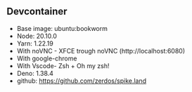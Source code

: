 ## Devcontainer

- Base image: ubuntu:bookworm
- Node: 20.10.0
- Yarn: 1.22.19
- With noVNC - XFCE trough noVNC (http://localhost:6080)
- With google-chrome
- With Vscode- Zsh + Oh my zsh!
- Deno: 1.38.4
- github: https://github.com/zerdos/spike.land
